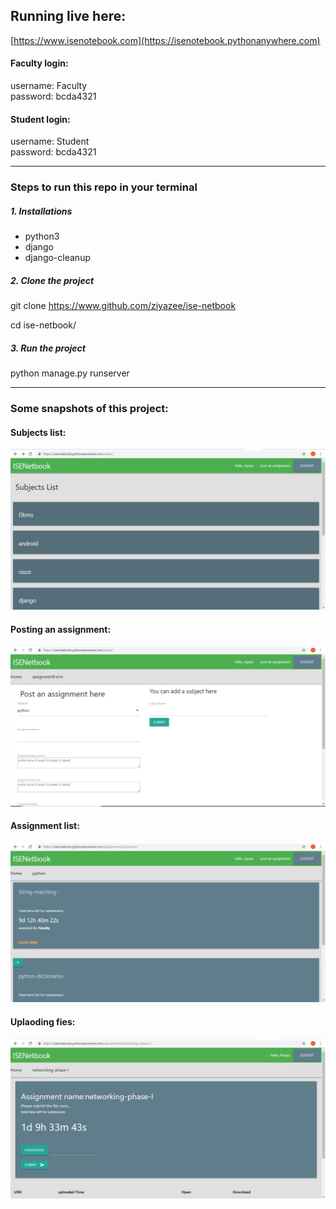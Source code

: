 ## Running live here:
[https://www.isenotebook.com](https://isenotebook.pythonanywhere.com)

#### Faculty login:
username: Faculty  
password: bcda4321

#### Student login:

username: Student  
password: bcda4321

___

### Steps to run this repo in your terminal

##### 1. Installations
* python3  
* django  
* django-cleanup


##### 2. Clone the project

git clone https://www.github.com/ziyazee/ise-netbook

cd ise-netbook/

##### 3. Run the project

python manage.py runserver

___

### Some snapshots of this project:

#### Subjects list:

![Alt text](markdown_images/1.jpeg)

#### Posting an assignment:

![Alt text](markdown_images/2.jpeg)

#### Assignment list:

![Alt text](markdown_images/3.jpeg)

#### Uplaoding fies:

![Alt text](markdown_images/4.jpeg)
